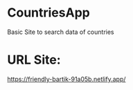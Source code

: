 # CountriesApp
Basic Site to search data of countries
# URL Site:
https://friendly-bartik-91a05b.netlify.app/
